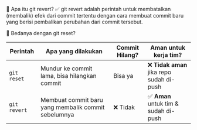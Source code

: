 <!-- ! GIT REVERET -->

🔄 Apa itu git revert?
✅ git revert adalah perintah untuk membatalkan (membalik) efek dari commit tertentu dengan cara membuat commit baru yang berisi pembalikan perubahan dari commit tersebut.

🧠 Bedanya dengan git reset?

| Perintah     | Apa yang dilakukan                                  | Commit Hilang? | Aman untuk kerja tim?                    |
| ------------ | --------------------------------------------------- | -------------- | ---------------------------------------- |
| `git reset`  | Mundur ke commit lama, bisa hilangkan commit        | Bisa ya        | ❌ **Tidak aman** jika repo sudah di-push |
| `git revert` | Membuat commit baru yang membalik commit sebelumnya | ❌ Tidak        | ✅ **Aman** untuk tim & sudah di-push     |


